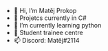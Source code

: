 - 👋 Hi, I’m Matěj Prokop
- 👀 Projetcs currently in C#
- 🌱 I’m currently learning python
- 🎒 Student trainee centre
- 📫 Discord: Matěj#2114
